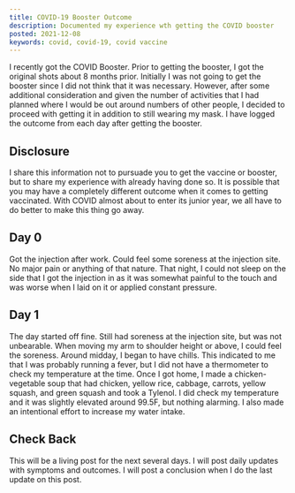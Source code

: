```yaml
---
title: COVID-19 Booster Outcome
description: Documented my experience wth getting the COVID booster
posted: 2021-12-08
keywords: covid, covid-19, covid vaccine
---
```


I recently got the COVID Booster. Prior to getting the booster, I got the original shots about 
8 months prior. Initially I was not going to get the booster since I did not think that it was
necessary. However, after some additional consideration and given the number of activities 
that I had planned where I would be out around numbers of other people, I decided to 
proceed with getting it in addition to still wearing my mask. I have logged the outcome from 
each day after getting the booster.



## Disclosure

I share this information not to pursuade you to get the vaccine or booster, but to share 
my experience with already having done so. It is possible that you may have a completely 
different outcome when it comes to getting vaccinated. With COVID almost about to enter 
its junior year, we all have to do better to make this thing go away.

## Day 0

Got the injection after work. 
Could feel some soreness at the injection site. No major pain or anything of that nature. 
That night, I could not sleep on the side that I got the injection in as it was somewhat painful to 
the touch and was worse when I laid on it or applied constant pressure.

## Day 1

The day started off fine. Still had soreness at the injection site, but was not unbearable. 
When moving my arm to shoulder height or above, I could feel the soreness. Around midday, 
I began to have chills. This indicated to me that I was probably running a fever, but I 
did not have a thermometer to check my temperature at the time. Once I got home, I made 
a chicken-vegetable soup that had chicken, yellow rice, cabbage, carrots, yellow squash, 
and green squash and took a Tylenol. I did check my temperature and it was slightly elevated
around 99.5F, but nothing alarming. I also made an intentional effort to increase my 
water intake. 

## Check Back

This will be a living post for the next several days. I will post daily updates with 
symptoms and outcomes. I will post a conclusion when I do the last update on this post.
